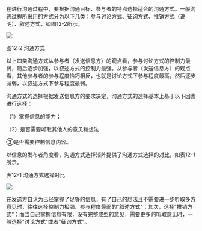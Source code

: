 
在进行沟通过程中，要根据沟通目标、参与者的特点选择适合的沟通方式。一般沟通过程所采用的方式分为以下几类：参与讨论方式、征询方式、推销方式（说明）、叙述方式，如图12-2所示。

![](https://img.kancloud.cn/30/b9/30b95b88fd008593946a05fb61431666_1358x430.png)

图12-2 沟通方式

以上四类沟通方式从参与者（发送信息方）的观点看，参与讨论方式的控制力最弱，随后逐步加强，以叙述方式的控制力最强。从参与者（发送信息方）的观点看，其他参与者的参与程度恰巧相反，也就是讨论方式下参与程度最高，然后逐步减弱，以叙述方式下参与程度最弱。

沟通方式的选择根据发送信息方的要求决定，沟通方式的选择基本上基于以下因素进行选择：

（1）掌握信息的能力；

（2）是否需要听取其他人的意见和想法

③是否需要控制信息内容。

以信息的发布者角度看，沟通方式选择矩阵提供了沟通方式选择的对比，如表12-1所示。

表12-1 沟通方式选择对比

![](https://img.kancloud.cn/e5/28/e528b553239579364b90d46dc8d3b9fe_1434x444.png)

在发送方自认为已经掌握了足够的信息，有了自己的想法且不需要进一步听取多方意见时，往往选择控制力极强、参与程度最弱的"叙述方式"；其次，选择"推销方式"；而当自己掌握信息有限，没有完整成型的意见，需要更多的听取意见时，一般选择"讨论方式"或者"征询方式"。
